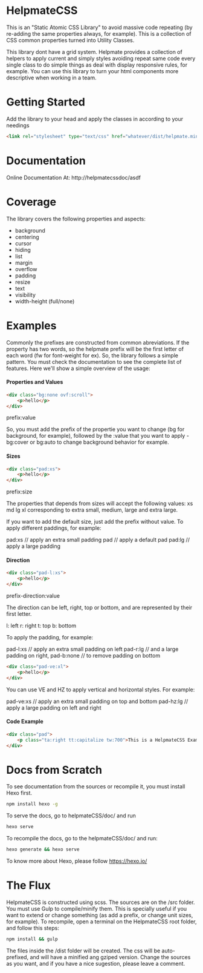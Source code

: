 # HelpmateCSS

This is an "Static Atomic CSS Library" to avoid massive code repeating (by re-adding the same properties always, for example). This is a collection of CSS common properties turned into Utility Classes.

This library dont have a grid system. Helpmate provides a collection of helpers to apply current and simply styles avoiding repeat same code every single class to do simple things as deal with display responsive rules, for example. You can use this library to turn your html components more descriptive when working in a team.

# Getting Started

Add the library to your head and apply the classes in according to your needings

```html
<link rel="stylesheet" type="text/css" href="whatever/dist/helpmate.min.css">
```

# Documentation

Online Documentation At:
http://helpmatecssdoc/asdf

# Coverage

The library covers the following properties and aspects:

- background
- centering
- cursor
- hiding
- list
- margin
- overflow
- padding
- resize
- text
- visibility
- width-height (full/none)

# Examples

Commonly the prefixes are constructed from common abreviations. If the property has two words, so the
helpmate prefix will be the first letter of each word (fw for font-weight for ex). So, the library follows
a simple pattern. You must check the documentation to see the complete list of features. Here we'll show
a simple overview of the usage:

#### Properties and Values

```html
<div class="bg:none ovf:scroll">
	<p>hello</p>
</div>
```

prefix:value

So, you must add the prefix of the propertie you want to change (bg for background, for example), followed
by the :value that you want to apply - bg:cover or bg:auto to change background behavior for example.

#### Sizes


```html
<div class="pad:xs">
	<p>hello</p>
</div>
```

prefix:size

The properties that depends from sizes will accept the following values:
xs
md
lg
xl
corresponding to extra small, medium, large and extra large.

If you want to add the default size, just add the prefix without value.
To apply different paddings, for example:

pad:xs // apply an extra small padding
pad    // apply a default pad
pad:lg // apply a large padding

#### Direction

```html
<div class="pad-l:xs">
	<p>hello</p>
</div>
```

prefix-direction:value

The direction can be left, right, top or bottom, and are represented by their first letter.

l: left
r: right
t: top
b: bottom

To apply the padding, for example:

pad-l:xs   // apply an extra small padding on left
pad-r:lg   // and a large padding on right,
pad-b:none // to remove padding on bottom

```html
<div class="pad-ve:xl">
	<p>hello</p>
</div>
```

You can use VE and HZ to apply vertical and horizontal styles. For example:

pad-ve:xs // apply an extra small padding on top and bottom
pad-hz:lg // apply a large padding on left and right

#### Code Example

```html
<div class="pad">
	<p class="ta:right tt:capitalize tw:700">This is a HelpmateCSS Example</p>
</div>
```

# Docs from Scratch

To see documentation from the sources or recompile it, you must install Hexo first.

```bash
npm install hexo -g
```

To serve the docs, go to helpmateCSS/doc/ and run

```bash
hexo serve
```

To recompile the docs, go to the helpmateCSS/doc/ and run:

```bash
hexo generate && hexo serve
```

To know more about Hexo, please follow https://hexo.io/

# The Flux

HelpmateCSS is constructed using scss. The sources are on the /src folder. You must use Gulp to compile/minify them.
This is specially useful if you want to extend or change something (as add a prefix, or change unit sizes, for example).
To recompile, open a terminal on the HelpmateCSS root folder, and follow this steps:


```bash
npm install && gulp
```

The files inside the /dist folder will be created. The css will be auto-prefixed, and will have a minified ang gziped version.
Change the sources as you want, and if you have a nice sugestion, please leave a comment.